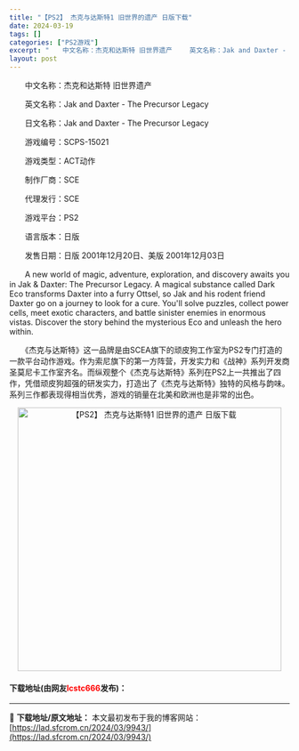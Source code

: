 ```yaml
---
title: "【PS2】 杰克与达斯特1 旧世界的遗产 日版下载"
date: 2024-03-19
tags: []
categories: ["PS2游戏"]
excerpt: "　　中文名称：杰克和达斯特 旧世界遗产 　　英文名称：Jak and Daxter - The Precursor Legacy 　　日文名称：Jak and Daxter - The Precursor Legacy 　　游戏编号：SCPS-15021 　　游戏类型：ACT动作 　　制作厂商：SC&hellip;"
layout: post
---
```


 <p>　　中文名称：杰克和达斯特 旧世界遗产</p> <p>　　英文名称：Jak and Daxter - The Precursor Legacy</p> <p>　　日文名称：Jak and Daxter - The Precursor Legacy</p> <p>　　游戏编号：SCPS-15021</p> <p>　　游戏类型：ACT动作</p> <p>　　制作厂商：SCE</p> <p>　　代理发行：SCE</p> <p>　　游戏平台：PS2</p> <p>　　语言版本：日版</p> <p>　　发售日期：日版 2001年12月20日、美版 2001年12月03日</p> <p>　　A new world of magic, adventure, exploration, and discovery awaits you in Jak &amp; Daxter: The Precursor Legacy. A magical substance called Dark Eco transforms Daxter into a furry Ottsel, so Jak and his rodent friend Daxter go on a journey to look for a cure. You&#39;ll solve puzzles, collect power cells, meet exotic characters, and battle sinister enemies in enormous vistas. Discover the story behind the mysterious Eco and unleash the hero within.</p> <p>　　《杰克与达斯特》这一品牌是由SCEA旗下的顽皮狗工作室为PS2专门打造的一款平台动作游戏。作为索尼旗下的第一方阵营，开发实力和《战神》系列开发商圣莫尼卡工作室齐名。而纵观整个《杰克与达斯特》系列在PS2上一共推出了四作，凭借顽皮狗超强的研发实力，打造出了《杰克与达斯特》独特的风格与韵味。系列三作都表现得相当优秀，游戏的销量在北美和欧洲也是非常的出色。</p> <p align="center"><img align="" border="0" src="https://lad.sfcrom.cn/wp-content/uploads/2024/03/20240319_65f997aceb4b4.jpg" width="474" alt="【PS2】 杰克与达斯特1 旧世界的遗产 日版下载" /></p> <p><h4>下载地址(由网友<font color="red">lcstc666</font>发布)：</h4></p> 

---
📖 **下载地址/原文地址：** 本文最初发布于我的博客网站：[https://lad.sfcrom.cn/2024/03/9943/](https://lad.sfcrom.cn/2024/03/9943/)
